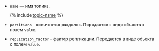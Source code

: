 * `name` — имя топика.

    {% include [topic-name](../../../../_includes/mdb/mkf/note-info-topic-name.md) %}

* `partitions` – количество разделов. Передается в виде объекта с полем `value`.
* `replication_factor` – фактор репликации. Передается в виде объекта с полем `value`.

